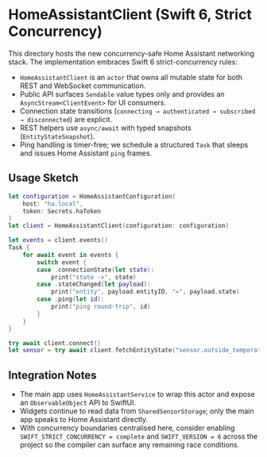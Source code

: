 # HomeAssistantClient (Swift 6, Strict Concurrency)

This directory hosts the new concurrency-safe Home Assistant networking stack. The implementation embraces Swift 6 strict-concurrency rules:

- `HomeAssistantClient` is an `actor` that owns all mutable state for both REST and WebSocket communication.
- Public API surfaces `Sendable` value types only and provides an `AsyncStream<ClientEvent>` for UI consumers.
- Connection state transitions (`connecting → authenticated → subscribed → disconnected`) are explicit.
- REST helpers use `async/await` with typed snapshots (`EntityStateSnapshot`).
- Ping handling is timer-free; we schedule a structured `Task` that sleeps and issues Home Assistant `ping` frames.

## Usage Sketch

```swift
let configuration = HomeAssistantConfiguration(
    host: "ha.local",
    token: Secrets.haToken
)
let client = HomeAssistantClient(configuration: configuration)

let events = client.events()
Task {
    for await event in events {
        switch event {
        case .connectionState(let state):
            print("state ->", state)
        case .stateChanged(let payload):
            print("entity", payload.entityID, "=", payload.state)
        case .ping(let id):
            print("ping round-trip", id)
        }
    }
}

try await client.connect()
let sensor = try await client.fetchEntityState("sensor.outside_temperature")
```

## Integration Notes

- The main app uses `HomeAssistantService` to wrap this actor and expose an `ObservableObject` API to SwiftUI.
- Widgets continue to read data from `SharedSensorStorage`; only the main app speaks to Home Assistant directly.
- With concurrency boundaries centralised here, consider enabling `SWIFT_STRICT_CONCURRENCY = complete` and `SWIFT_VERSION = 6` across the project so the compiler can surface any remaining race conditions.
